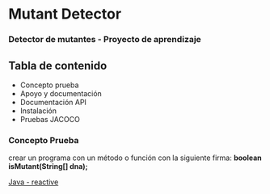 # Mutant Detector
### Detector de mutantes - Proyecto de aprendizaje

## Tabla de contenido
- Concepto prueba
- Apoyo y documentación
- Documentación API
- Instalación
- Pruebas JACOCO

### Concepto Prueba
crear un programa con un método o función con la siguiente firma:
**boolean isMutant(String[] dna);**

[Java - reactive](https://www.youtube.com/watch?v=i0lJZeLdAi8&ab_channel=miw-upm)
